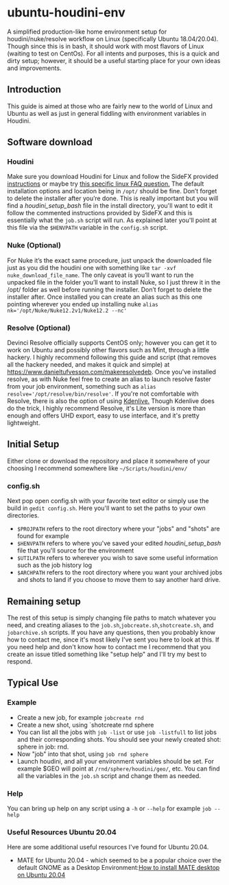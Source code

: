 # ubuntu-houdini-env
A simplified production-like home environment setup for houdini/nuke/resolve workflow on Linux (specifically Ubuntu 18.04/20.04). Though since this is in bash, it should work with most flavors of Linux (waiting to test on CentOs). For all intents and purposes, this is a quick and dirty setup; however, it should be a useful starting place for your own ideas and improvements.

## Introduction
This guide is aimed at those who are fairly new to the world of Linux and Ubuntu as well as just in general fiddling with environment variables in Houdini.

## Software download

### Houdini
Make sure you download Houdini for Linux and follow the SideFX provided [instructions](https://www.sidefx.com/download/houdini-for-linux/)
or maybe try [this specific linux FAQ question.](https://www.sidefx.com/faq/question/511/) The default installation options and location being in `/opt/` should be fine. Don’t forget to delete the installer after you’re done. This is really important but you will find a *houdini_setup_bash* file in the install directory, you'll want to edit it follow the commented instructions provided by SideFX and this is essentially what the `job.sh` script will run. As explained later you'll point at this file via the `$HENVPATH` variable in the `config.sh` script.

### Nuke (Optional)
For Nuke it’s the exact same procedure, just unpack the downloaded file just as you did the houdini one with something like `tar -xvf nuke_download_file_name`. The only caveat is you’ll want to run the unpacked file in the folder you’ll want to install Nuke, so I just threw it in the /opt/ folder as well before running the installer. Don’t forget to delete the installer after. Once installed you can create an alias such as this one pointing wherever you ended up installing nuke `alias nk='/opt/Nuke/Nuke12.2v1/Nuke12.2 --nc'`

### Resolve (Optional)
Devinci Resolve officially supports CentOS only; however you can get it to work on Ubuntu and possibly other flavors such as Mint, through a little hackery. I highly recommend following this guide and script (that removes all the hackery needed, and makes it quick and simple) at https://www.danieltufvesson.com/makeresolvedeb. Once you've installed resolve, as with Nuke feel free to create an alias to launch resolve faster from your job environment, something such as `alias resolve='/opt/resolve/bin/resolve'`. If you're not comfortable with Resolve, there is also the option of using [Kdenlive.](https://kdenlive.org/en/) Though Kdenlive does do the trick, I highly recommend Resolve, it's Lite version is more than enough and offers UHD export, easy to use interface, and it's pretty lightweight.  

## Initial Setup
Either clone or download the repository and place it somewhere of your choosing I recommend somewhere like `~/Scripts/houdini/env/`

### config.sh
Next pop open config.sh with your favorite text editor or simply use the build in `gedit config.sh`. Here you'll want to set the paths to your own directories.
* `$PROJPATH` refers to the root directory where your "jobs" and "shots" are found for example
* `$HENVPATH` refers to where you've saved your edited *houdini_setup_bash* file that you'll source for the environment
* `$UTILPATH` refers to wherever you wish to save some useful information such as the job history log
* `$ARCHPATH` refers to the root directory where you want your archived jobs and shots to land if you choose to move them to say another hard drive.

## Remaining setup
The rest of this setup is simply changing file paths to match whatever you need, and creating aliases to the `job.sh`,`jobcreate.sh`,`shotcreate.sh`, and `jobarchive.sh` scripts. If you have any questions, then you probably know how to contact me, since it's most likely I've sent you here to look at this. If you need help and don't know how to contact me I recommend that you create an issue titled something like "setup help" and I'll try my best to respond.

## Typical Use
### Example
* Create a new job, for example `jobcreate rnd`
* Create a new shot, using `shotcreate rnd sphere
* You can list all the jobs with `job -list` or use `job -listfull` to list jobs and their corresponding shots. You should see your newly created shot: sphere in job: rnd.
* Now "job" into that shot, using `job rnd sphere`
* Launch houdini, and all your environment variables should be set. For example $GEO will point at `/rnd/sphere/houdini/geo/`, etc. You can find all the variables in the `job.sh` script and change them as needed.

### Help
You can bring up help on any script using a `-h` or `--help` for example `job --help`

### Useful Resources Ubuntu 20.04
Here are some additional useful resources I've found for Ubuntu 20.04.
* MATE for Ubuntu 20.04 - which seemed to be a popular choice over the default GNOME as a Desktop Environment:[How to install MATE desktop on Ubuntu 20.04](https://linuxconfig.org/how-to-install-mate-desktop-on-ubuntu-20-04-focal-fossa-linux)
